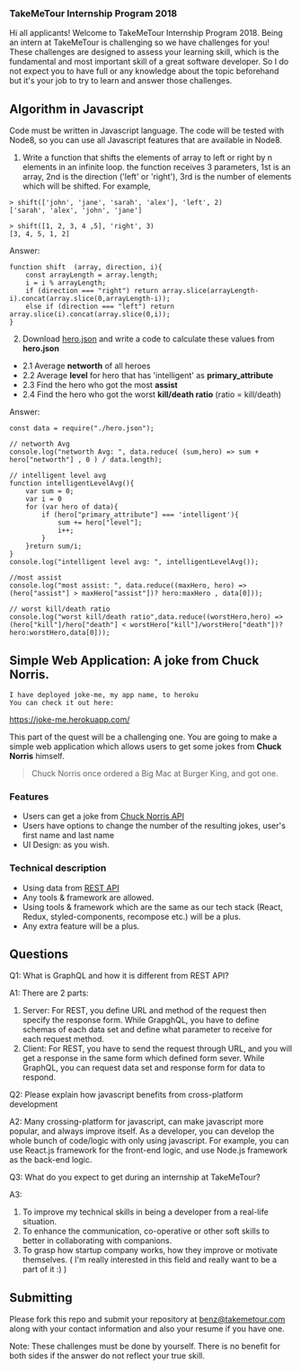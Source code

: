 ### TakeMeTour Internship Program 2018

Hi all applicants! Welcome to TakeMeTour Internship Program 2018. Being an intern at TakeMeTour is challenging so we have challenges for you! These challenges are designed to assess your learning skill, which is the fundamental and most important skill of a great software developer. So I do not expect you to have full or any knowledge about the topic beforehand but it's your job to try to learn and answer those challenges.

## Algorithm in Javascript
Code must be written in Javascript language. The code will be tested with Node8, so you can use all Javascript features that are available in Node8.

1. Write a function that shifts the elements of array to left or right by n elements in an infinite loop. the function receives 3 parameters, 1st is an array, 2nd is the direction ('left' or 'right'), 3rd is the number of elements which will be shifted. For example,
```
> shift(['john', 'jane', 'sarah', 'alex'], 'left', 2)
['sarah', 'alex', 'john', 'jane']

> shift([1, 2, 3, 4 ,5], 'right', 3)
[3, 4, 5, 1, 2]
```
Answer:
```
function shift  (array, direction, i){
    const arrayLength = array.length;
    i = i % arrayLength; 
    if (direction === "right") return array.slice(arrayLength-i).concat(array.slice(0,arrayLength-i));
    else if (direction === "left") return array.slice(i).concat(array.slice(0,i));
}
```
2. Download [hero.json](https://github.com/takemetour/job-quest-intern-2018/blob/master/hero.json) and write a code to calculate these values from **hero.json**
- 2.1 Average **networth** of all heroes
- 2.2 Average **level** for hero that has 'intelligent' as **primary_attribute**
- 2.3 Find the hero who got the most **assist**
- 2.4 Find the hero who got the worst **kill/death ratio** (ratio = kill/death)

Answer:
```
const data = require("./hero.json");

// networth Avg
console.log("networth Avg: ", data.reduce( (sum,hero) => sum + hero["networth"] , 0 ) / data.length);

// intelligent level avg
function intelligentLevelAvg(){
    var sum = 0;
    var i = 0
    for (var hero of data){
        if (hero["primary_attribute"] === 'intelligent'){
            sum += hero["level"];
            i++;
        }
    }return sum/i;
}
console.log("intelligent level avg: ", intelligentLevelAvg());

//most assist
console.log("most assist: ", data.reduce((maxHero, hero) => (hero["assist"] > maxHero["assist"])? hero:maxHero , data[0]));

// worst kill/death ratio
console.log("worst kill/death ratio",data.reduce((worstHero,hero) => (hero["kill"]/hero["death"] < worstHero["kill"]/worstHero["death"])? hero:worstHero,data[0]));
```

## Simple Web Application: A joke from Chuck Norris.
```
I have deployed joke-me, my app name, to heroku
You can check it out here: 
```
https://joke-me.herokuapp.com/

This part of the quest will be a challenging one. You are going to make a simple web application which allows users to get some jokes from **Chuck Norris** himself.

> Chuck Norris once ordered a Big Mac at Burger King, and got one.

### Features
- Users can get a joke from [Chuck Norris API](http://www.icndb.com/api/)
- Users have options to change the number of the resulting jokes, user's first name and last name
- UI Design: as you wish.

### Technical description
- Using data from [REST API](http://www.icndb.com/api/)
- Any tools & framework are allowed.
- Using tools & framework which are the same as our tech stack (React, Redux, styled-components, recompose etc.) will be a plus.
- Any extra feature will be a plus.

## Questions
Q1: What is GraphQL and how it is different from REST API?

A1: 
There are 2 parts:
   1. Server: For REST, you define URL and method of the request then specify the response form. While GrapghQL, you have to define schemas of each data set and define what parameter to receive for each request method.
   2. Client: For REST, you have to send the request through URL, and you will get a response in the same form which defined form sever. While GraphQL, you can request data set and response form for data to respond.    

Q2: Please explain how javascript benefits from cross-platform development

A2: 
  Many crossing-platform for javascript, can make javascript more popular, and always improve itself. As a developer, you can develop the whole bunch of code/logic with only using javascript. For example, you can use React.js framework for the front-end logic, and use Node.js framework as the back-end logic.

Q3: What do you expect to get during an internship at TakeMeTour?
 
A3: <insert your answer here>
  1. To improve my technical skills in being a developer from a real-life situation.
  2. To enhance the communication, co-operative or other soft skills to better in collaborating with companions.
  3. To grasp how startup company works, how they improve or motivate themselves. (  I'm really interested in this field and really want to be a part of it :) )
  
## Submitting

Please fork this repo and submit your repository at benz@takemetour.com along with your contact information and also your resume if you have one.

Note: These challenges must be done by yourself. There is no benefit for both sides if the answer do not reflect your true skill.
